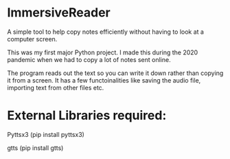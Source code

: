 # ImmersiveReader

A simple tool to help copy notes efficiently without having to look at a computer screen.

This was my first major Python project. I made this during the 2020 pandemic when we had to copy a lot of notes sent online.

The program reads out the text so you can write it down rather than copying it from a screen. It has a few functoinalities like saving the audio file, importing text from other files etc.

# External Libraries required:
Pyttsx3 (pip install pyttsx3)

gtts (pip install gtts)

